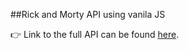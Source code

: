 ##Rick and Morty API using vanila JS

:point_right: Link to the full API can be found [here](https://rickandmortyapi.com/).
